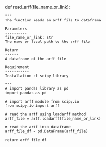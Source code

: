 def read_arff(file_name_or_link):
    
    """ 
    The function reads an arff file to dataframe
    
    Parameters
    ----------
    file_name_or_link: str
    The name or local path to the arff file
    
    Return
    ------
    A dataframe of the arff file
    
    Requirement
    -----------
    Installation of scipy library
    
    """
    # import pandas library as pd
    import pandas as pd 
    
    # import arff module from scipy.io
    from scipy.io import arff
    
    # read the arff using loadarff method
    arff_file = arff.loadarff(file_name_or_link)
    
    # read the arff into dataframe
    arff_file_df = pd.DataFrame(arff_file)
    
    return arff_file_df
